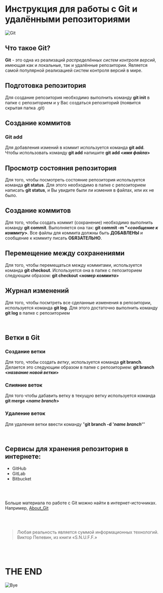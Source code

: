 # Инструкция для работы с Git и удалёнными репозиториями

![Git](https://www.thewatchtower.com/assets/images/blog_images/how-to-use-git-version-control-in-cpanel1624580050.jpg)

## Что такое Git?

**Git** - это одна из реализаций *распределённых систем контроля версий*, имеющая как и локальные, так и удалённые репозитории. Является самой популярной реализацией систем контроля версий в мире.

## Подготовка репозитория

Для создание репозитория необходимо выполнить команду **git init**  в папке с репозиторием и у Вас создаться репозиторий (появится скрытая папка .git)

## Создание коммитов

### Git add

Для добавления измений в коммит используется команда **git add**. Чтобы использовать команду **git add** напишите **git add <***имя файла***>**

## Просмотр состояния репозитория

Для того, чтобы посмотреть состояние репозитория используется команда **git status**. Для этого необходимо в папке с репозиторием написать **git status**, и Вы увидите были ли измения в файлах, или их не было.

## Создание коммитов

Для того, чтобы создать коммит (сохранение) необходимо выполнить команду **git commit**. Выполняется она так: **git commit -m "<***сообщение к коммиту***>**. Все файлы для коммита должны быть **ДОБАВЛЕНЫ** и сообщение к коммиту писать **ОБЯЗАТЕЛЬНО**.

## Перемещение между сохранениями

Для того, чтобы перемещаться между коммитами, используется команда **git checkout**. Используется она в папке с пепозиторием следующим образом: **git checkout <***номер коммита***>**

## Журнал изменений

Для того, чтобы посмтреть все сделанные изменения в репозитории, используется команда **git log**. Для этого достаточно выполнить команду **git log** в папке с репозиторием

<br>

## Ветки в Git

### Создание ветки

Для того, чтобы создать *ветку*, используется команда **git branch**. Делается это следующим образом в папке с репозиторием: **git branch <***название новой ветки***>**

### Слияние веток

Для того чтобы дабавить ветку в текущую ветку используется команда **git merge <***name branch***>**

### Удаление веток

Для удаления ветки ввести команду "**git branch -d '***name branch***'**"

<br>

## Сервисы для хранения репозитория в интернете:

* GitHub
* GitLab
* Bitbucket

<br><br>

Больше материала по работе с Git можно найти в интернет-источниках. Например, [About_Git](https://www.atlassian.com/ru/git/tutorials/what-is-git)

<br><br>
> Любая реальность является суммой информационных технологий. Виктор Пелевин, из книги «S.N.U.F.F.» 


<br><br>
# THE END
![Bye](https://uprostim.com/wp-content/uploads/2021/02/image049-102.jpg)
